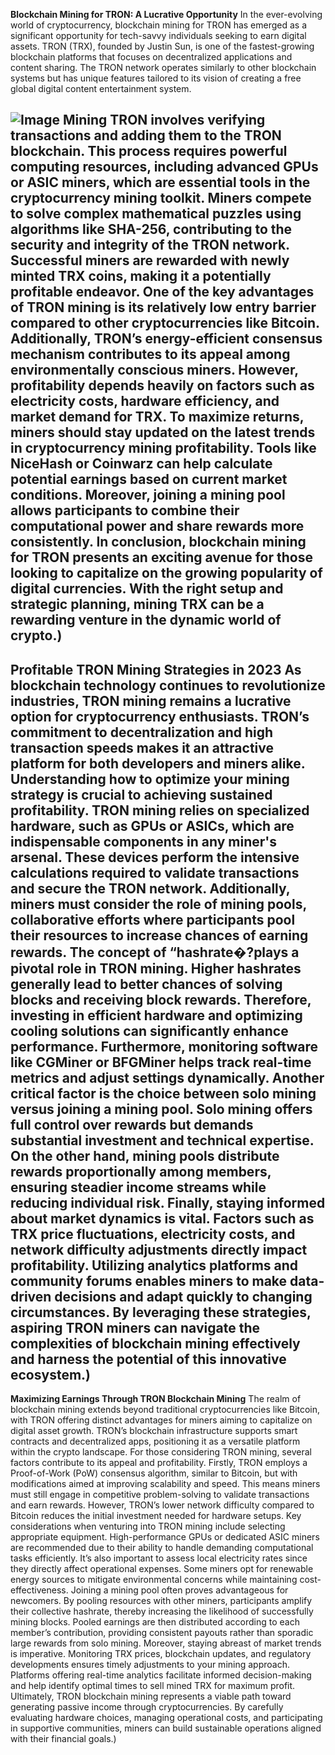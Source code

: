 **Blockchain Mining for TRON: A Lucrative Opportunity**
In the ever-evolving world of cryptocurrency, blockchain mining for TRON has emerged as a significant opportunity for tech-savvy individuals seeking to earn digital assets. TRON (TRX), founded by Justin Sun, is one of the fastest-growing blockchain platforms that focuses on decentralized applications and content sharing. The TRON network operates similarly to other blockchain systems but has unique features tailored to its vision of creating a free global digital content entertainment system.

![Image](https://github.com/user-attachments/assets/d7419ec9-dc67-403f-bf28-8faea5f1f74f)
Mining TRON involves verifying transactions and adding them to the TRON blockchain. This process requires powerful computing resources, including advanced GPUs or ASIC miners, which are essential tools in the cryptocurrency mining toolkit. Miners compete to solve complex mathematical puzzles using algorithms like SHA-256, contributing to the security and integrity of the TRON network. Successful miners are rewarded with newly minted TRX coins, making it a potentially profitable endeavor.
One of the key advantages of TRON mining is its relatively low entry barrier compared to other cryptocurrencies like Bitcoin. Additionally, TRON’s energy-efficient consensus mechanism contributes to its appeal among environmentally conscious miners. However, profitability depends heavily on factors such as electricity costs, hardware efficiency, and market demand for TRX.
To maximize returns, miners should stay updated on the latest trends in cryptocurrency mining profitability. Tools like NiceHash or Coinwarz can help calculate potential earnings based on current market conditions. Moreover, joining a mining pool allows participants to combine their computational power and share rewards more consistently.
In conclusion, blockchain mining for TRON presents an exciting avenue for those looking to capitalize on the growing popularity of digital currencies. With the right setup and strategic planning, mining TRX can be a rewarding venture in the dynamic world of crypto.)
---
**Profitable TRON Mining Strategies in 2023**
As blockchain technology continues to revolutionize industries, TRON mining remains a lucrative option for cryptocurrency enthusiasts. TRON’s commitment to decentralization and high transaction speeds makes it an attractive platform for both developers and miners alike. Understanding how to optimize your mining strategy is crucial to achieving sustained profitability.
TRON mining relies on specialized hardware, such as GPUs or ASICs, which are indispensable components in any miner's arsenal. These devices perform the intensive calculations required to validate transactions and secure the TRON network. Additionally, miners must consider the role of mining pools, collaborative efforts where participants pool their resources to increase chances of earning rewards.
The concept of “hashrate�?plays a pivotal role in TRON mining. Higher hashrates generally lead to better chances of solving blocks and receiving block rewards. Therefore, investing in efficient hardware and optimizing cooling solutions can significantly enhance performance. Furthermore, monitoring software like CGMiner or BFGMiner helps track real-time metrics and adjust settings dynamically.
Another critical factor is the choice between solo mining versus joining a mining pool. Solo mining offers full control over rewards but demands substantial investment and technical expertise. On the other hand, mining pools distribute rewards proportionally among members, ensuring steadier income streams while reducing individual risk.
Finally, staying informed about market dynamics is vital. Factors such as TRX price fluctuations, electricity costs, and network difficulty adjustments directly impact profitability. Utilizing analytics platforms and community forums enables miners to make data-driven decisions and adapt quickly to changing circumstances.
By leveraging these strategies, aspiring TRON miners can navigate the complexities of blockchain mining effectively and harness the potential of this innovative ecosystem.)
---
**Maximizing Earnings Through TRON Blockchain Mining**
The realm of blockchain mining extends beyond traditional cryptocurrencies like Bitcoin, with TRON offering distinct advantages for miners aiming to capitalize on digital asset growth. TRON’s blockchain infrastructure supports smart contracts and decentralized apps, positioning it as a versatile platform within the crypto landscape. For those considering TRON mining, several factors contribute to its appeal and profitability.
Firstly, TRON employs a Proof-of-Work (PoW) consensus algorithm, similar to Bitcoin, but with modifications aimed at improving scalability and speed. This means miners must still engage in competitive problem-solving to validate transactions and earn rewards. However, TRON’s lower network difficulty compared to Bitcoin reduces the initial investment needed for hardware setups.
Key considerations when venturing into TRON mining include selecting appropriate equipment. High-performance GPUs or dedicated ASIC miners are recommended due to their ability to handle demanding computational tasks efficiently. It’s also important to assess local electricity rates since they directly affect operational expenses. Some miners opt for renewable energy sources to mitigate environmental concerns while maintaining cost-effectiveness.
Joining a mining pool often proves advantageous for newcomers. By pooling resources with other miners, participants amplify their collective hashrate, thereby increasing the likelihood of successfully mining blocks. Pooled earnings are then distributed according to each member’s contribution, providing consistent payouts rather than sporadic large rewards from solo mining.
Moreover, staying abreast of market trends is imperative. Monitoring TRX prices, blockchain updates, and regulatory developments ensures timely adjustments to your mining approach. Platforms offering real-time analytics facilitate informed decision-making and help identify optimal times to sell mined TRX for maximum profit.
Ultimately, TRON blockchain mining represents a viable path toward generating passive income through cryptocurrencies. By carefully evaluating hardware choices, managing operational costs, and participating in supportive communities, miners can build sustainable operations aligned with their financial goals.)

